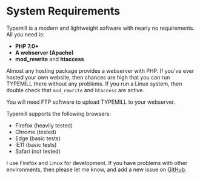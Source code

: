 # System Requirements

Typemill is a modern and lightweight software with nearly no requirements. All you need is:

- **PHP 7.0+**
- **A webserver (Apache)**
- **mod_rewrite** and **htaccess**

Almost any hosting package provides a webserver with PHP. If you've ever hosted your own website, then chances are high that you can run TYPEMILL there without any problems. If you run a Linux system, then double check that `mod_rewrite` and `htaccess` are active.

You will need FTP software to upload TYPEMILL to your webserver.

Typemill supports the following browsers:

- Firefox (heavily tested)
- Chrome (tested)
- Edge (basic tests)
- IE11 (basic tests)
- Safari (not tested)

I use Firefox and Linux for development. If you have problems with other environments, then please let me know, and add a new issue on [GitHub](https://github.com/typemill/typemill).

